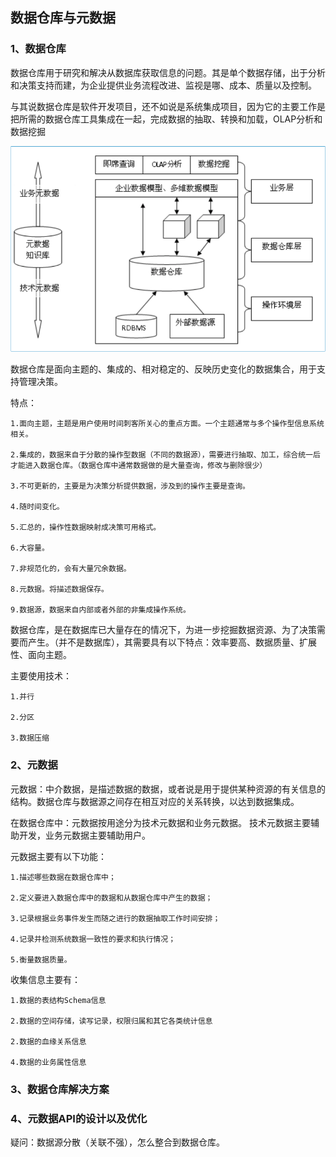 
## 数据仓库与元数据

### 1、数据仓库

数据仓库用于研究和解决从数据库获取信息的问题。其是单个数据存储，出于分析和决策支持而建，为企业提供业务流程改进、监视是哪、成本、质量以及控制。

与其说数据仓库是软件开发项目，还不如说是系统集成项目，因为它的主要工作是把所需的数据仓库工具集成在一起，完成数据的抽取、转换和加载，OLAP分析和数据挖掘

![Alt text](./images/data/201807240840.png)
 
数据仓库是面向主题的、集成的、相对稳定的、反映历史变化的数据集合，用于支持管理决策。


特点：

	1.面向主题，主题是用户使用时间刺客所关心的重点方面。一个主题通常与多个操作型信息系统相关。
	
	2.集成的，数据来自于分散的操作型数据（不同的数据源），需要进行抽取、加工，综合统一后才能进入数据仓库。（数据仓库中通常数据做的是大量查询，修改与删除很少）
	
	3.不可更新的，主要是为决策分析提供数据，涉及到的操作主要是查询。
	
	4.随时间变化。
	
	5.汇总的，操作性数据映射成决策可用格式。
	
	6.大容量。
	
	7.非规范化的，会有大量冗余数据。
	
	8.元数据。将描述数据保存。
	
	9.数据源，数据来自内部或者外部的非集成操作系统。

数据仓库，是在数据库已大量存在的情况下，为进一步挖掘数据资源、为了决策需要而产生。（并不是数据库），其需要具有以下特点：效率要高、数据质量、扩展性、面向主题。

主要使用技术：

	1.并行
	
	2.分区
	
	3.数据压缩

### 2、元数据

元数据：中介数据，是描述数据的数据，或者说是用于提供某种资源的有关信息的结构。数据仓库与数据源之间存在相互对应的关系转换，以达到数据集成。

在数据仓库中：元数据按用途分为技术元数据和业务元数据。
技术元数据主要辅助开发，业务元数据主要辅助用户。

元数据主要有以下功能：

	1.描述哪些数据在数据仓库中；
	
	2.定义要进入数据仓库中的数据和从数据仓库中产生的数据；
	
	3.记录根据业务事件发生而随之进行的数据抽取工作时间安排；
	
	4.记录并检测系统数据一致性的要求和执行情况；
	
	5.衡量数据质量。


收集信息主要有：

	1.数据的表结构Schema信息
	
	2.数据的空间存储，读写记录，权限归属和其它各类统计信息
	
	2.数据的血缘关系信息
	
	4.数据的业务属性信息

### 3、数据仓库解决方案

### 4、元数据API的设计以及优化


疑问：数据源分散（关联不强），怎么整合到数据仓库。